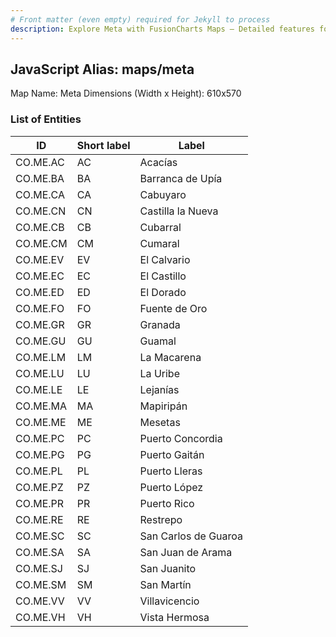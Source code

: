 ```yaml
---
# Front matter (even empty) required for Jekyll to process
description: Explore Meta with FusionCharts Maps – Detailed features for seamless integration. Try now & enhance your data visualization today! 
---
```


## JavaScript Alias: maps/meta

Map Name: Meta
Dimensions (Width x Height): 610x570





### List of Entities

ID | Short label | Label
---|---|---|
CO.ME.AC|AC|Acacías
CO.ME.BA|BA|Barranca de Upía
CO.ME.CA|CA|Cabuyaro
CO.ME.CN|CN|Castilla la Nueva
CO.ME.CB|CB|Cubarral
CO.ME.CM|CM|Cumaral
CO.ME.EV|EV|El Calvario
CO.ME.EC|EC|El Castillo
CO.ME.ED|ED|El Dorado
CO.ME.FO|FO|Fuente de Oro
CO.ME.GR|GR|Granada
CO.ME.GU|GU|Guamal
CO.ME.LM|LM|La Macarena
CO.ME.LU|LU|La Uribe
CO.ME.LE|LE|Lejanías
CO.ME.MA|MA|Mapiripán
CO.ME.ME|ME|Mesetas
CO.ME.PC|PC|Puerto Concordia
CO.ME.PG|PG|Puerto Gaitán
CO.ME.PL|PL|Puerto Lleras
CO.ME.PZ|PZ|Puerto López
CO.ME.PR|PR|Puerto Rico
CO.ME.RE|RE|Restrepo
CO.ME.SC|SC|San Carlos de Guaroa
CO.ME.SA|SA|San Juan de Arama
CO.ME.SJ|SJ|San Juanito
CO.ME.SM|SM|San Martín
CO.ME.VV|VV|Villavicencio
CO.ME.VH|VH|Vista Hermosa
